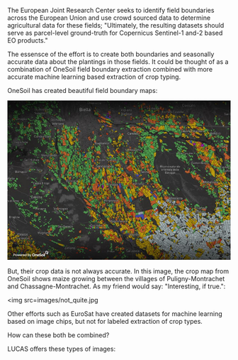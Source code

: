 The European Joint Research Center seeks to identify field boundaries across the European Union and use crowd sourced data to determine agricultural data for these fields; "Ultimately, the resulting datasets should serve as  parcel-level ground-truth for Copernicus Sentinel-1 and-2 based EO products."

The essensce of the effort is to create both boundaries and seasonally accurate data about the plantings in those fields. It could be thought of as a combination of OneSoil field boundary extraction combined with more accurate machine learning based extraction of crop typing.

OneSoil has created beautiful field boundary maps:

<img src=images/Biella_OneSoil.jpg>

But, their crop data is not always accurate. In this image, the crop map from OneSoil shows maize growing between the villages of Puligny-Montrachet and Chassagne-Montrachet. As my friend would say: "Interesting, if true.":

<img src=images/not_quite.jpg

Other efforts such as EuroSat have created datasets for machine learning based on image chips, but not for labeled extraction of crop types. 

How can these both be combined?

LUCAS offers these types of images:

